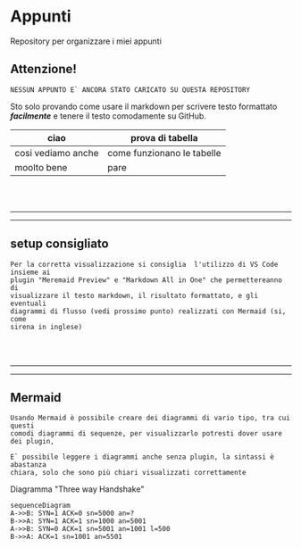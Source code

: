 # Appunti
Repository per organizzare i miei appunti

## Attenzione!
```
NESSUN APPUNTO E` ANCORA STATO CARICATO SU QUESTA REPOSITORY
```
Sto solo provando come usare il markdown per scrivere testo formattato ***facilmente*** e tenere il testo comodamente su GitHub.

| ciao               | prova di tabella           |
| ------------------ | -------------------------- |
| cosi vediamo anche | come funzionano le tabelle |
| moolto bene        | pare                       |

<br><br>

---
---
## setup consigliato
```
Per la corretta visualizzazione si consiglia  l'utilizzo di VS Code insieme ai 
plugin "Meremaid Preview" e "Markdown All in One" che permettereanno di 
visualizzare il testo markdown, il risultato formattato, e gli eventuali 
diagrammi di flusso (vedi prossimo punto) realizzati con Mermaid (si, come 
sirena in inglese)
```
<br><br>

---
---

## Mermaid
```
Usando Mermaid è possibile creare dei diagrammi di vario tipo, tra cui questi 
comodi diagrammi di sequenze, per visualizzarlo potresti dover usare dei plugin,

E` possibile leggere i diagrammi anche senza plugin, la sintassi è abastanza 
chiara, solo che sono più chiari visualizzati correttamente
```

Diagramma "Three way Handshake"
```mermaid
sequenceDiagram
A->>B: SYN=1 ACK=0 sn=5000 an=?
B->>A: SYN=1 ACK=1 sn=1000 an=5001
A->>B: SYN=0 ACK=1 sn=5001 an=1001 l=500
B->>A: ACK=1 sn=1001 an=5501
```